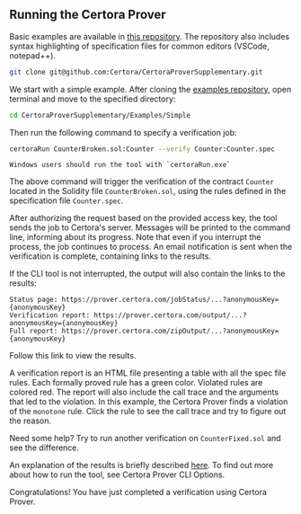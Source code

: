 Running the Certora Prover
--------------------------

Basic examples are available in [this repository](https://github.com/Certora/CertoraProverSupplementary). The repository also includes syntax highlighting of specification files for common editors (VSCode, notepad++).

```bash
git clone git@github.com:Certora/CertoraProverSupplementary.git
```

We start with a simple example. After cloning the [examples repository](https://github.com/Certora/CertoraProverSupplementary), open terminal and move to the specified directory:

```bash
cd CertoraProverSupplementary/Examples/Simple
```

Then run the following command to specify a verification job:

```bash
certoraRun CounterBroken.sol:Counter --verify Counter:Counter.spec
```

```{note}
Windows users should run the tool with `certoraRun.exe`
```

The above command will trigger the verification of the contract `Counter` located in the Solidity file `CounterBroken.sol`, using the rules defined in the specification file `Counter.spec`.

After authorizing the request based on the provided access key, the tool sends the job to Certora's server. Messages will be printed to the command line, informing about its progress. Note that even if you interrupt the process, the job continues to process. An email notification is sent when the verification is complete, containing links to the results.

If the CLI tool is not interrupted, the output will also contain the links to the results:

```
Status page: https://prover.certora.com/jobStatus/...?anonymousKey={anonymousKey}
Verification report: https://prover.certora.com/output/...?anonymousKey={anonymousKey}
Full report: https://prover.certora.com/zipOutput/...?anonymousKey={anonymousKey}
```

Follow this link to view the results.

A verification report is an HTML file presenting a table with all the spec file rules. Each formally proved rule has a green color. Violated rules are colored red. The report will also include the call trace and the arguments that led to the violation. In this example, the Certora Prover finds a violation of the `monotone` rule. Click the rule to see the call trace and try to figure out the reason. 

Need some help? Try to run another verification on `CounterFixed.sol` and see the difference.

An explanation of the results is briefly described [here](../TODO.md). To find out more about how to run the tool, see Certora Prover CLI Options. 

Congratulations! You have just completed a verification using Certora Prover.

